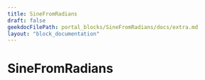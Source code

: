 ```yaml
---
title: SineFromRadians
draft: false
geekdocFilePath: portal_blocks/SineFromRadians/docs/extra.md
layout: "block_documentation"
---
```

# SineFromRadians
